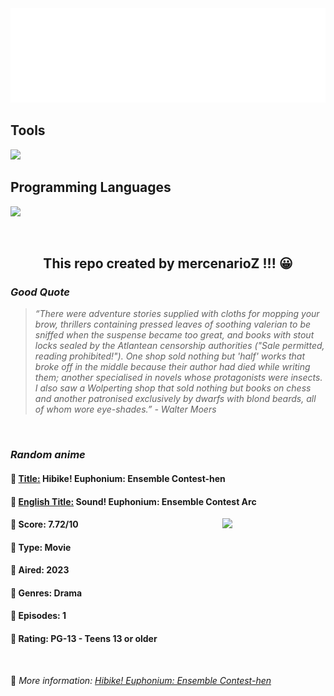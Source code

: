 
<img src="svg/nai.svg" />

<p>
  <h2>Tools</h2>
  <a href="https://skillicons.dev">
    <img src="https://skillicons.dev/icons?i=git,bash,vim,ubuntu,tensorflow,pytorch,docker,raspberrypi" />
  </a>

  <br />

  <h2>Programming Languages</h2>

  <a href="https://skillicons.dev">
    <img src="https://skillicons.dev/icons?i=python,c,cpp" />
  </a>
</p>

<br />

<h2 align="center">This repo created by mercenarioZ !!! 😀</h2>
<h3><i>Good Quote</i></h3>

<blockquote>
<i>
“There were adventure stories supplied with cloths for mopping your brow, thrillers containing pressed leaves of soothing valerian to be sniffed when the suspense became too great, and books with stout locks sealed by the Atlantean censorship authorities ("Sale permitted, reading prohibited!"). One shop sold nothing but 'half' works that broke off in the middle because their author had died while writing them; another specialised in novels whose protagonists were insects. I also saw a Wolperting shop that sold nothing but books on chess and another patronised exclusively by dwarfs with blond beards, all of whom wore eye-shades.” - Walter Moers
</i>
</blockquote>

<br />

<h3><i>Random anime</i></h3>

<h4>
  <strong>🥭 <u>Title:</u></strong> Hibike! Euphonium: Ensemble Contest-hen
</h4>

<h4>🌿 <u>English Title:</u> Sound! Euphonium: Ensemble Contest Arc</h4>

<img align="right" width="165" src=https://cdn.myanimelist.net/images/anime/1952/135162.jpg />

<h4>🌱 Score: 7.72/10</h4>

<h4>🌲 Type: Movie</h4>

<h4>🌴 Aired: 2023</h4>

<h4>🌵 Genres: Drama</h4>

<h4>🥑 Episodes: 1</h4>

<h4>🍏 Rating: PG-13 - Teens 13 or older</h4>

<br />

🍂 *More information: [Hibike! Euphonium: Ensemble Contest-hen](https://myanimelist.net/anime/51995/Hibike_Euphonium__Ensemble_Contest-hen)*
    